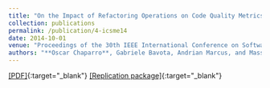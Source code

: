 ```yaml
---
title: "On the Impact of Refactoring Operations on Code Quality Metrics"
collection: publications
permalink: /publication/4-icsme14
date: 2014-10-01
venue: "Proceedings of the 30th IEEE International Conference on Software Maintenance and Evolution (ICSME'14), pp. 456-460"
authors: "**Oscar Chaparro**, Gabriele Bavota, Andrian Marcus, and Massimiliano Di Penta"
---
```

[[PDF]](/files/4-icsme14.pdf){:target="_blank"} [[Replication package]](https://seers.utdallas.edu/projects/ripe/){:target="_blank"}